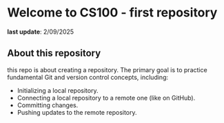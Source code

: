 # Welcome to CS100 - first repository
**last update**: 2/09/2025
## About this repository
this repo is about creating a repository. The primary goal is to practice fundamental Git and version control concepts, including:

* Initializing a local repository.
* Connecting a local repository to a remote one (like on GitHub).
* Committing changes.
* Pushing updates to the remote repository.